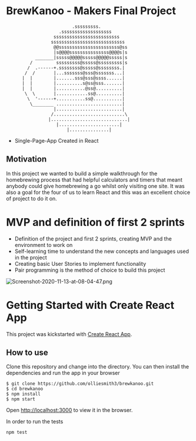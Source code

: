 # BrewKanoo - Makers Final Project

                             .sssssssss.
                        .sssssssssssssssssss
                      sssssssssssssssssssssssss
                     ssssssssssssssssssssssssssss
                      @@sssssssssssssssssssssss@ss
                      |s@@@@sssssssssssssss@@@@s|s
               _______|sssss@@@@@sssss@@@@@sssss|s
             /         sssssssss@sssss@sssssssss|s
            /  .------+.ssssssss@sssss@ssssssss.|
           /  /       |...sssssss@sss@sssssss...|
          |  |        |.......sss@sss@ssss......|
          |  |        |..........s@ss@sss.......|
          |  |        |...........@ss@..........|
           \  \       |............ss@..........|
            \  '------+...........ss@...........|
             \________ .........................|
                      |.........................|
                     /...........................\
                    |.............................|
                       |.......................|
                           |...............|
                           
                           
- Single-Page-App Created in React

## Motivation 

  In this project we wanted to build a simple walkthrough for the homebrewing process that had helpful calculators and timers that meant anybody could give homebrewing a go whilst only visiting one site. It was also a goal for the four of us to learn React and this was an excellent choice of project to do it on.


# MVP and definition of first 2 sprints

- Definition of the project and first 2 sprints, creating MVP and the environment to work on
- Self-learning time to understand the new concepts and languages used in the project
- Creating basic User Stories to implement functionality
- Pair programming is the method of choice to build this project

![Screenshot-2020-11-13-at-08-04-47.png](https://i.postimg.cc/yNVYN9s0/Screenshot-2020-11-13-at-08-04-47.png)

# Getting Started with Create React App

This project was kickstarted with [Create React App](https://github.com/facebook/create-react-app).

## How to use

Clone this repository and change into the directory. You can then install the dependencies and run the app in your browser

```
$ git clone https://github.com/olliesmith3/brewkanoo.git
$ cd brewkanoo
$ npm install
$ npm start
```
Open [http://localhost:3000](http://localhost:3000) to view it in the browser.

In order to run the tests
```
npm test
```


